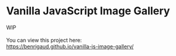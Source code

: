 # Vanilla JavaScript Image Gallery

WIP<br><br>
You can view this project here:<br>
https://benrigaud.github.io/vanilla-js-image-gallery/
